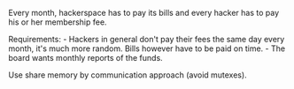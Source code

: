  Every month, hackerspace has to pay its bills and every hacker has to pay his or her membership fee.

 Requirements: - Hackers in general don't pay their fees the same day every month, it's much more random.
 Bills however have to be paid on time. - The board wants monthly reports of the funds.

 Use share memory by communication approach (avoid mutexes).
